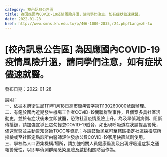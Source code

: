 ```yaml
---
category: 校內訊息公告區
title: 為因應國內COVID-19疫情風險升溫，請同學們注意，如有症狀儘速就醫。
date: 2022-01-28
href: http://www.smhs.kh.edu.tw/p/406-1000-2835,r24.php?Lang=zh-tw
---
```


# [校內訊息公告區] 為因應國內COVID-19疫情風險升溫，請同學們注意，如有症狀儘速就醫。

發布日期：2022-01-28

說明：  
一、依據本府衛生局111年1月18日高市衛疾管字第11130260000號函辦理。  
二、有鑑於國內近期發生機場工作者COVID-19關聯群聚事件，且個案多具社區活動史，並於有症狀後未立即就醫，恐致社區疫情風險上升。為及早偵測病例、阻斷傳播鏈，請加強宣導民眾勿輕忽COVID-19威脅，如出現呼吸道症狀請提高警覺，儘速就醫並主動告知醫師TOCC等資訊；亦請鼓勵民眾可至轄區指定社區採檢院所採檢或至社區定點診所由醫師評估發放公費COVID-19家用快篩試劑使用。  
三、學校為人口密集機構/場所，請加強相關人員健康監測及出現呼吸道症狀之通報警覺性，以即早偵測群聚感染風險及啟動相關防治作為。

